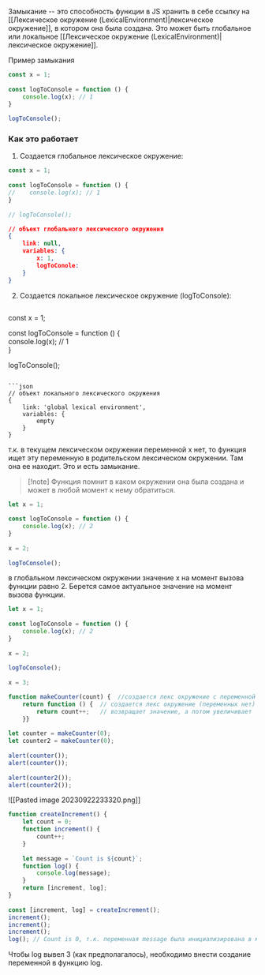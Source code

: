 Замыкание -- это способность функции в JS хранить в себе ссылку на [[Лексическое окружение (LexicalEnvironment)|лексическое окружение]], в котором она была создана. Это может быть глобальное или локальное [[Лексическое окружение (LexicalEnvironment)|лексическое окружение]].

Пример замыкания
```js
const x = 1;  
  
const logToConsole = function () {  
    console.log(x); // 1  
}  
  
logToConsole();
```

### Как это работает
1. Создается глобальное лексическое окружение:
```js
const x = 1;  
  
const logToConsole = function () {  
//    console.log(x); // 1  
}  
  
// logToConsole();
```
   
```json
// oбъект глобального лексического окружения
{
	link: null,
	variables: {
		x: 1,
		logToConole: 
	}
}
```

2. Создается локальное лексическое окружение (logToConsole):
   ```js
const x = 1;  
  
const logToConsole = function () {  
  console.log(x); // 1  
}  
  
logToConsole();
```

```json
// oбъект локального лексического окружения
{
	link: 'global lexical environment',
	variables: {
		empty
	}
}
```
т.к. в текущем лексическом окружении переменной x нет, то функция ищет эту переменную в родительском лексическом окружении. Там она ее находит. Это и есть замыкание.

>[!note] Функция помнит в каком окружении она была создана и может в любой момент к нему обратиться.

```js
let x = 1;  
  
const logToConsole = function () {  
    console.log(x); // 2  
}  
  
x = 2;  
  
logToConsole();
```
в глобальном лексическом окружении значение x на момент вызова функции равно 2. Берется самое актуальное значение на момент вызова функции.

```js
let x = 1;  
  
const logToConsole = function () {  
    console.log(x); // 2  
}  
  
x = 2;  
  
logToConsole();  
  
x = 3;
```

```js
function makeCounter(count) {  //создается лекс окружение с переменной                                  count
    return function () {  // создается лекс окружение (переменных нет)
        return count++;   // возвращает значение, а потом увеличивает                               его на 1. В локальном лекс окружении нет                               переменной count, поэтому находит эту                                  переменную в родительском
    }}  
  
let counter = makeCounter(0);  
let counter2 = makeCounter(0);  
  
alert(counter());  
alert(counter());  
  
alert(counter2());  
alert(counter2());
```
![[Pasted image 20230922233320.png]]

```js
function createIncrement() {  
    let count = 0;  
    function increment() {  
        count++;  
    }
        
    let message = `Count is ${count}`;  
    function log() {  
        console.log(message);  
    }  
    return [increment, log];  
}  
  
const [increment, log] = createIncrement();  
increment();  
increment();  
increment();  
log(); // Count is 0, т.к. переменная message была инициализирована в момент вызова createIncrement с аргументом 0 и потом не изменеялась.
```
Чтобы log вывел 3 (как предполагалось), необходимо внести создание переменной в функцию log.